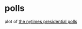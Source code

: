 # polls
plot of [the nytimes presidential polls](https://www.nytimes.com/interactive/polls/donald-trump-approval-rating-polls.html)
